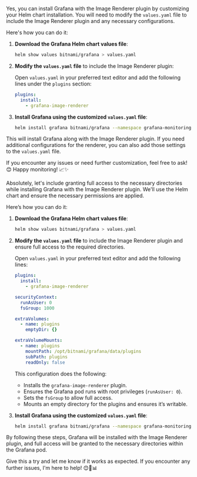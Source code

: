 Yes, you can install Grafana with the Image Renderer plugin by customizing your Helm chart installation. You will need to modify the `values.yaml` file to include the Image Renderer plugin and any necessary configurations.

Here's how you can do it:

1. **Download the Grafana Helm chart values file**:
   ```bash
   helm show values bitnami/grafana > values.yaml
   ```

2. **Modify the `values.yaml` file** to include the Image Renderer plugin:

   Open `values.yaml` in your preferred text editor and add the following lines under the `plugins` section:

   ```yaml
   plugins:
     install:
       - grafana-image-renderer
   ```

3. **Install Grafana using the customized `values.yaml` file**:
   ```bash
   helm install grafana bitnami/grafana --namespace grafana-monitoring -f values.yaml
   ```

This will install Grafana along with the Image Renderer plugin. If you need additional configurations for the renderer, you can also add those settings to the `values.yaml` file.

If you encounter any issues or need further customization, feel free to ask! 😊 Happy monitoring! 📈✨


Absolutely, let's include granting full access to the necessary directories while installing Grafana with the Image Renderer plugin. We'll use the Helm chart and ensure the necessary permissions are applied.

Here’s how you can do it:

1. **Download the Grafana Helm chart values file**:

   ```bash
   helm show values bitnami/grafana > values.yaml
   ```

2. **Modify the `values.yaml` file** to include the Image Renderer plugin and ensure full access to the required directories.

   Open `values.yaml` in your preferred text editor and add the following lines:

   ```yaml
   plugins:
     install:
       - grafana-image-renderer

   securityContext:
     runAsUser: 0
     fsGroup: 1000

   extraVolumes:
     - name: plugins
       emptyDir: {}

   extraVolumeMounts:
     - name: plugins
       mountPath: /opt/bitnami/grafana/data/plugins
       subPath: plugins
       readOnly: false
   ```

   This configuration does the following:
   - Installs the `grafana-image-renderer` plugin.
   - Ensures the Grafana pod runs with root privileges (`runAsUser: 0`).
   - Sets the `fsGroup` to allow full access.
   - Mounts an empty directory for the plugins and ensures it’s writable.

3. **Install Grafana using the customized `values.yaml` file**:

   ```bash
   helm install grafana bitnami/grafana --namespace grafana-monitoring -f values.yaml
   ```

By following these steps, Grafana will be installed with the Image Renderer plugin, and full access will be granted to the necessary directories within the Grafana pod.

Give this a try and let me know if it works as expected. If you encounter any further issues, I'm here to help! 😊🎨📊